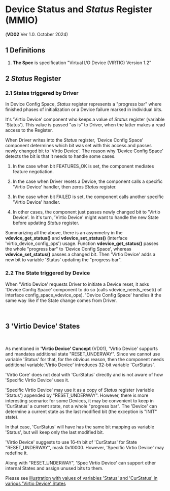 # Device Status and *Status* Register (MMIO)


(**VD02** Ver 1.0. October 2024)

## 1 Definitions

1) **The Spec** is specification "Virtual I/O Device (VIRTIO) Version 1.2"


## 2 *Status* Register

### 2.1 States triggered by Driver


In Device Config Space, *Status* register represents a "progress bar" where
finished phases of initialization or a Device failure marked in individual bits.

It's 'Virtio Device' component who keeps a value of *Status* register (variable 'Status').
This value is passed "as is" to Driver, when the latter makes a read access to the Register.

When Driver writes into the *Status* register, 'Device Config Space' component
determines which bit was set with this access and passes newly changed bit to
'Virtio Device'.
The reason why 'Device Config Space' detects the bit is that it needs
to handle some cases.

1) In the case when bit FEATURES\_OK is set, the component mediates feature negotiation.

2) In the case when Driver resets a Device,
the component calls a specific 'Virtio Device' handler, then zeros *Status* register.

3) In the case when bit FAILED is set, the component calls another specific 'Virtio Device' handler.

4) In other cases, the component just passes newly changed bit to 'Virtio Device'.
In it's turn, 'Virtio Device' might want to handle the new State before updating *Status* register.


Summarizing all the above, there is an asymmetry in the **vdevice\_get\_status()**
and **vdevice\_set\_status()** (interface 'virtio\_device\_config\_ops') usage.
Function **vdevice\_get\_status()** passes the whole "progress bar" to
'Device Config Space', whereas **vdevice\_set\_status()** passes a changed bit.
Then 'Virtio Device' adds a new bit to variable 'Status' updating the "progress bar".


### 2.2 The State triggered by Device

When 'Virtio Device' requests Driver to initiate a Device reset, it asks
'Device Config Space' component to do so (calls vdevice\_needs\_reset() of interface
config\_space\_vdevice\_ops). 
'Device Config Space' handles it the same way like if the State change comes
from Driver.

<br>

## 3 'Virtio Device' States

<br>

As mentioned in **'Virtio Device' Concept** (VD01), 'Virtio Device'
supports and mandates additional state "RESET\_UNDERWAY".
Since we cannot use variable 'Status' for that, for the obvious reason, then the component needs additional variable.'Virtio Device' introduces 32-bit variable 'CurStatus'.

'Virtio Core' does not deal with 'CurStatus' directly and is not aware of
how 'Specific Virtio Device' uses it.

'Specific Virtio Device' may use it as a copy of *Status* register
(variable 'Status') appended by "RESET\_UNDERWAY".
However, there is more interesting scenario: for some Devices, it may be convenient to keep in 'CurStatus' a current state, not a whole "progress bar". The 'Device' can determine a current state as the last modified bit (the exception is "INIT" state).

In that case, 'CurStatus' will have has the same bit mapping as variable 'Status', but will keep only the last modified bit.

'Virtio Device' suggests to use 16-th bit of 'CurStatus' for State "RESET\_UNDERWAY", mask 0x10000. However, 'Specific Virtio Device'
may redefine it.

Along with "RESET\_UNDERWAY", 'Spec Virtio Device' can support other
internal States and assign unused bits to them.


Please see [illustration with values of variables 'Status' and 'CurStatus' in various 'Virtio Device' States](./vd02il01-status-curstatus.jpg)

